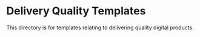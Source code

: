 # Delivery Quality Templates

This directory is for templates relating to delivering quality digital
products.
